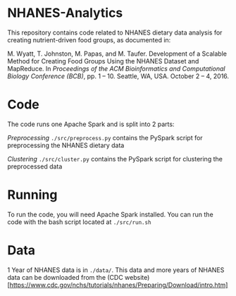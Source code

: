# NHANES-Analytics

This repository contains code related to NHANES dietary data analysis for
creating nutrient-driven food groups, as documented in:

M. Wyatt, T. Johnston, M. Papas, and M. Taufer.  Development of a Scalable
Method for Creating Food Groups Using the NHANES Dataset and MapReduce.  In
*Proceedings of the ACM Bioinformatics and Computational Biology Conference
(BCB)*, pp. 1 – 10. Seattle, WA, USA. October 2 – 4, 2016.

# Code

The code runs one Apache Spark and is split into 2 parts:

_Preprocessing_
`./src/preprocess.py` contains the PySpark script for preprocessing the
NHANES dietary data

_Clustering_
`./src/cluster.py` contains the PySpark script for clustering the preprocessed
data

# Running

To run the code, you will need Apache Spark installed.  You can run the code
with the bash script located at `./src/run.sh`

# Data

1 Year of NHANES data is in `./data/`.  This data and more years of NHANES data
can be downloaded from the (CDC website)[https://www.cdc.gov/nchs/tutorials/nhanes/Preparing/Download/intro.htm]
